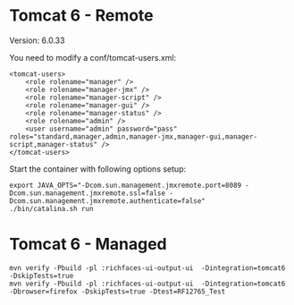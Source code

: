 Tomcat 6 - Remote
=================

Version: 6.0.33

You need to modify a conf/tomcat-users.xml:

    <tomcat-users>
        <role rolename="manager" />
        <role rolename="manager-jmx" />
        <role rolename="manager-script" />
        <role rolename="manager-gui" />
        <role rolename="manager-status" />
        <role rolename="admin" />
        <user username="admin" password="pass" roles="standard,manager,admin,manager-jmx,manager-gui,manager-script,manager-status" />
    </tomcat-users>


Start the container with following options setup:

    export JAVA_OPTS="-Dcom.sun.management.jmxremote.port=8089 -Dcom.sun.management.jmxremote.ssl=false -Dcom.sun.management.jmxremote.authenticate=false"
    ./bin/catalina.sh run


Tomcat 6 - Managed
==================

    mvn verify -Pbuild -pl :richfaces-ui-output-ui  -Dintegration=tomcat6 -DskipTests=true
    mvn verify -Pbuild -pl :richfaces-ui-output-ui  -Dintegration=tomcat6 -Dbrowser=firefox -DskipTests=true -Dtest=RF12765_Test
